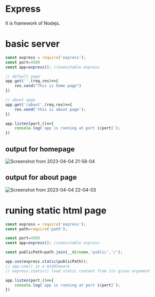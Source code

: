 # Express 
It is framework of Nodejs.

# basic server
```js
const express = require('express');
const port=4500
const app=express(); //executable express 

// default page
app.get('',(req,res)=>{
    res.send("This is home page")
})

// about apge 
app.get('/about',(req,res)=>{
    res.send('this is about page');
})

app.listen(port,()=>{
    console.log(`app is running at port ${port}`);
})
```
## output for homepage
![Screenshot from 2023-04-04 21-58-04](https://user-images.githubusercontent.com/56790381/229857542-abe0d40d-40e0-4f3a-b630-692a6b8f9ee4.png)
## output for about page
![Screenshot from 2023-04-04 22-04-03](https://user-images.githubusercontent.com/56790381/229858288-0eb2310c-62ac-4d50-84e8-2cf1b27f2ac5.png)

# runing static html page
```js
const express = require('express');
const path=require('path');

const port=4500
const app=express(); //executable express 

const publicPath=path.join(__dirname,'public','/');

app.use(express.static(publicPath));
// app.use() is a middleware
// express.static() load static content from its given argument

app.listen(port,()=>{
    console.log(`app is running at port ${port}`);
})
```



